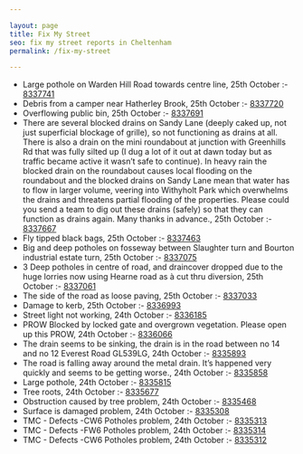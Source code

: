 ```yaml
---

layout: page
title: Fix My Street
seo: fix my street reports in Cheltenham
permalink: /fix-my-street

---
```


<!-- fix_marker starts -->

- Large pothole on Warden Hill Road towards centre line, 25th October :- [8337741](https://www.fixmystreet.com/report/8337741)
- Debris from a camper near Hatherley Brook, 25th October :- [8337720](https://www.fixmystreet.com/report/8337720)
- Overflowing public bin, 25th October :- [8337691](https://www.fixmystreet.com/report/8337691)
- There are several blocked drains on Sandy Lane (deeply caked up, not just superficial blockage of grille), so not functioning as drains at all. There is also a drain on the mini roundabout at junction with Greenhills Rd that was fully silted up (I dug a lot of it out at dawn today but as traffic became active it wasn’t safe to continue). In heavy rain the blocked drain on the roundabout causes local flooding on the roundabout and the blocked drains on Sandy Lane mean that water has to flow in larger volume, veering into Withyholt Park which overwhelms the drains and threatens partial flooding of the properties. Please could you send a team to dig out these drains (safely) so that they can function as drains again. Many thanks in advance., 25th October :- [8337667](https://www.fixmystreet.com/report/8337667)
- Fly tipped black bags, 25th October :- [8337463](https://www.fixmystreet.com/report/8337463)
- Big and deep potholes on fosseway between Slaughter turn and Bourton industrial estate turn, 25th October :- [8337075](https://www.fixmystreet.com/report/8337075)
- 3 Deep potholes in centre of road, and draincover dropped due to the huge lorries now using Hearne road as à cut thru diversion, 25th October :- [8337061](https://www.fixmystreet.com/report/8337061)
- The side of the road as loose paving, 25th October :- [8337033](https://www.fixmystreet.com/report/8337033)
- Damage to kerb, 25th October :- [8336993](https://www.fixmystreet.com/report/8336993)
- Street light not working, 24th October :- [8336185](https://www.fixmystreet.com/report/8336185)
- PROW Blocked by locked gate and overgrown vegetation. Please open up this PROW, 24th October :- [8336066](https://www.fixmystreet.com/report/8336066)
- The drain seems to be sinking, the drain is in the road between no 14 and no 12 Everest Road GL539LG, 24th October :- [8335893](https://www.fixmystreet.com/report/8335893)
- The road is falling away around the metal drain. It’s happened very quickly and seems to be getting worse., 24th October :- [8335858](https://www.fixmystreet.com/report/8335858)
- Large pothole, 24th October :- [8335815](https://www.fixmystreet.com/report/8335815)
- Tree roots, 24th October :- [8335677](https://www.fixmystreet.com/report/8335677)
- Obstruction caused by tree problem, 24th October :- [8335468](https://www.fixmystreet.com/report/8335468)
- Surface is damaged problem, 24th October :- [8335308](https://www.fixmystreet.com/report/8335308)
- TMC - Defects -CW6 Potholes  problem, 24th October :- [8335313](https://www.fixmystreet.com/report/8335313)
- TMC - Defects -FW6 Potholes problem, 24th October :- [8335314](https://www.fixmystreet.com/report/8335314)
- TMC - Defects -CW6 Potholes  problem, 24th October :- [8335312](https://www.fixmystreet.com/report/8335312)

<!-- fix_marker ends -->